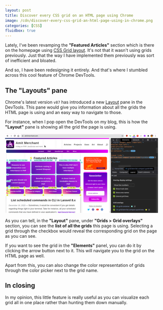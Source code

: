 ```yaml
---
layout: post
title: Discover every CSS grid on an HTML page using Chrome
image: /cdn/discover-every-css-grid-an-html-page-using-in-chrome.png
categories: [CSS]
fluidbox: true
---
```


Lately, I've been revamping the **"Featured Articles"** section which is there on the homepage using [CSS Grid layout](https://developer.mozilla.org/en-US/docs/Web/CSS/CSS_Grid_Layout). It's not that it wasn't using grids previously. Just that the way I have implemented them previously was sort of inefficient and bloated.

And so, I have been redesigning it entirely. And that's where I stumbled across this cool feature of Chrome DevTools.

## The "Layouts" pane

Chrome's latest version `v87` has introduced a new [Layout](https://developers.google.com/web/tools/chrome-devtools/css/grid) pane in the DevTools. This pane would give you information about all the grids the HTML page is using and an easy way to navigate to those.

For instance, when I pop open the DevTools on my blog, this is how the **"Layout"** pane is showing all the grid the page is using.

[![](/images/grid-layout-chrome.png)](/images/grid-layout-chrome.png)

As you can tell, in the **"Layout"** pane, under **"Grids > Grid overlays"** section, you can see the **list of all the grids** this page is using. Selecting a grid through the checkbox would reveal the corresponding grid on the page as you can see.

If you want to see the grid in the **"Elements"** panel, you can do it by clicking the arrow button next to it. This will navigate you to the grid on the HTML page as well.

Apart from this, you can also change the color representation of grids through the color picker next to the grid name.

## In closing

In my opinion, this little feature is really useful as you can visualize each grid all in one place rather than hunting them down manually.
